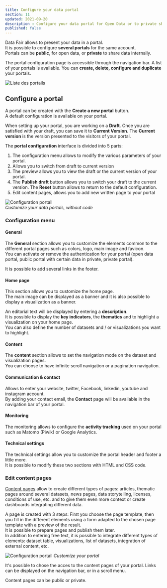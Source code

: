 ```yaml
---
title: Configure your data portal
section: 11
updated: 2021-09-20
description : Configure your data portal for Open Data or to private share.
published: false
---
```


Data Fair allows to present your data in a portal.  
It is possible to configure **several portals** for the same account.  
Portals can be **public**, for open data, or **private** to share data internally.  

The portal configuration page is accessible through the navigation bar. A list of your portals is available.
You can **create, delete, configure and duplicate** your portals.

![Liste des portails](./images/user-guide/portal-list.jpg)

## Configure a portal

A portal can be created with the **Create a new portal** button.  
A default configuration is available on your portal.

When setting up your portal, you are working on a **Draft**. Once you are satisfied with your draft, you can save it to **Current Version**.
The **Current version** is the version presented to the visitors of your portal.

The **portal configuration** interface is divided into 5 parts:

1. The configuration menu allows to modify the various parameters of your portal.
2. Allows you to switch from draft to current version
3. The preview allows you to view the draft or the current version of your portal.
4. The **Publish draft** button allows you to switch your draft to the current version. The **Reset** button allows to return to the default configuration.
5. Edit content pages, allows you to add new written page to your portal

![Configuration portail](./images/user-guide/portal-config.jpg)  
*Customize your data portals, without code*

### Configuration menu
#### General

The **General** section allows you to customize the elements common to the different portal pages such as colors, logo, main image and favicon.  
You can activate or remove the authentication for your portal (open data portal, public portal with certain data in private, private portal).  

It is possible to add several links in the footer.

#### Home page
This section allows you to customize the home page.  
The main image can be displayed as a banner and it is also possible to display a visualization as a banner.  

An editorial text will be displayed by entering a **description**.  
It is possible to display the **key indicators**, the **thematics** and to highlight a visualization on your home page.  
You can also define the number of datasets and / or visualizations you want to highlight.  

#### Content
The **content** section allows to set the navigation mode on the dataset and visualization pages.  
You can choose to have infinite scroll navigation or a pagination navigation.

#### Communication & contact
Allows to enter your website, twitter, Facebook, linkedin, youtube and instagram account.  
By adding your contact email, the **Contact** page will be available in the navigation bar of your portal.

#### Monitoring
The monitoring allows to configure the **activity tracking** used on your portal such as Matomo (Piwik) or Google Analytics.

#### Technical settings
The technical settings allow you to customize the portal header and footer a little more.  
It is possible to modify these two sections with HTML and CSS code.

### Edit content pages

[Content pages](./user-guide/content) allow to create different types of pages: articles, thematic pages around several datasets, news pages, data storytelling, licenses, conditions of use, etc. and to give them even more context or create dashboards integrating different data.

A page is created with 3 steps: First you choose the page template, then you fill in the different elements using a form adapted to the chosen page template with a preview of the result.  
It is possible to prepare pages and publish them later.  
In addition to entering free text, it is possible to integrate different types of elements: dataset table, visualizations, list of datasets, integration of external content, etc.  

![Configuration portail](./images/user-guide/portal-contenu.jpg)
*Customize your portal*

It's possible to chose the acces to the content pages of your portal. Links can be displayed on the navigation bar, or in a scroll menu.  

Content pages can be public or private.
